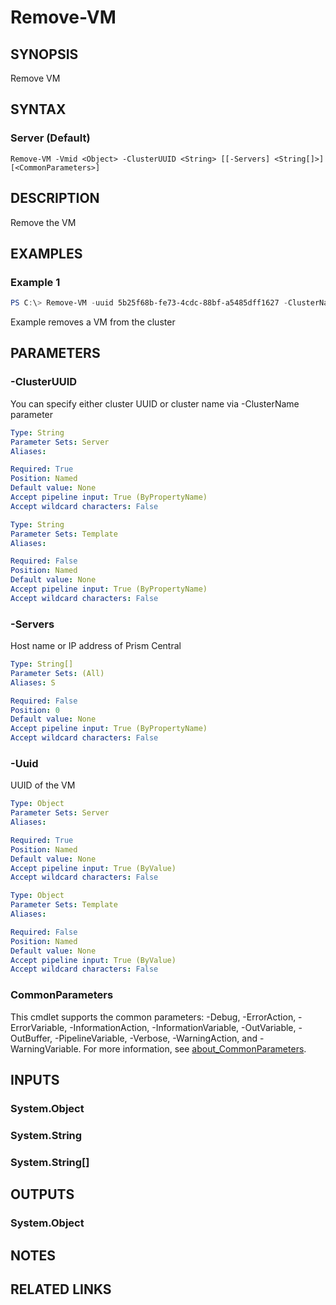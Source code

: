 ﻿---
external help file: Nutanix.Prism.PS.Cmds.dll-Help.xml
Module Name: Nutanix.Prism.PS.Cmds
online version:
schema: 2.0.0
---

# Remove-VM

## SYNOPSIS
Remove VM

## SYNTAX

### Server (Default)
```
Remove-VM -Vmid <Object> -ClusterUUID <String> [[-Servers] <String[]>] [<CommonParameters>]
```

## DESCRIPTION
Remove the VM

## EXAMPLES

### Example 1
```powershell
PS C:\> Remove-VM -uuid 5b25f68b-fe73-4cdc-88bf-a5485dff1627 -ClusterName auto_cluster_prod_jae_park_4f8a13711f9f
```

Example removes a VM from the cluster

## PARAMETERS

### -ClusterUUID
You can specify either cluster UUID or cluster name via -ClusterName parameter

```yaml
Type: String
Parameter Sets: Server
Aliases:

Required: True
Position: Named
Default value: None
Accept pipeline input: True (ByPropertyName)
Accept wildcard characters: False
```

```yaml
Type: String
Parameter Sets: Template
Aliases:

Required: False
Position: Named
Default value: None
Accept pipeline input: True (ByPropertyName)
Accept wildcard characters: False
```

### -Servers
Host name or IP address of Prism Central

```yaml
Type: String[]
Parameter Sets: (All)
Aliases: S

Required: False
Position: 0
Default value: None
Accept pipeline input: True (ByPropertyName)
Accept wildcard characters: False
```

### -Uuid
UUID of the VM


```yaml
Type: Object
Parameter Sets: Server
Aliases:

Required: True
Position: Named
Default value: None
Accept pipeline input: True (ByValue)
Accept wildcard characters: False
```

```yaml
Type: Object
Parameter Sets: Template
Aliases:

Required: False
Position: Named
Default value: None
Accept pipeline input: True (ByValue)
Accept wildcard characters: False
```

### CommonParameters
This cmdlet supports the common parameters: -Debug, -ErrorAction, -ErrorVariable, -InformationAction, -InformationVariable, -OutVariable, -OutBuffer, -PipelineVariable, -Verbose, -WarningAction, and -WarningVariable. For more information, see [about_CommonParameters](http://go.microsoft.com/fwlink/?LinkID=113216).

## INPUTS

### System.Object
### System.String
### System.String[]
## OUTPUTS

### System.Object
## NOTES

## RELATED LINKS
